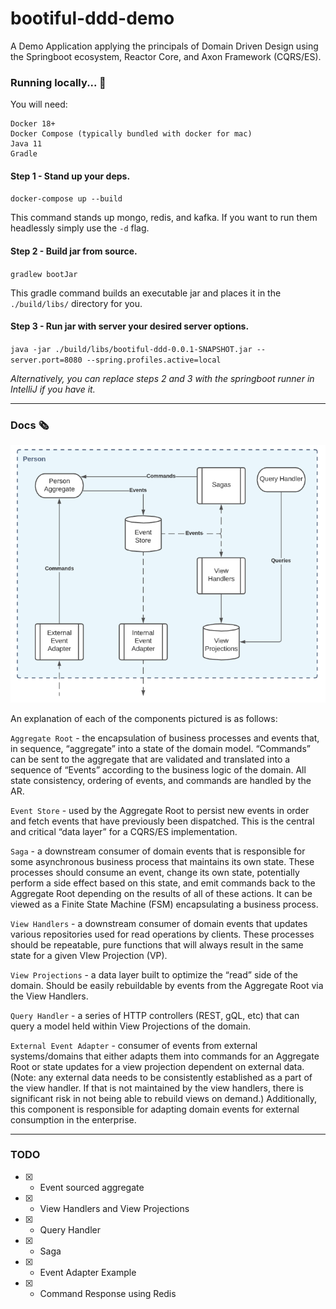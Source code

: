 # bootiful-ddd-demo
A Demo Application applying the principals of Domain Driven Design using the Springboot ecosystem, Reactor Core, and Axon Framework (CQRS/ES).

### Running locally... 🏃

You will need:

```
Docker 18+
Docker Compose (typically bundled with docker for mac)
Java 11
Gradle
```

#### **Step 1** - Stand up your deps.

`docker-compose up --build`

This command stands up mongo, redis, and kafka. If you want to run them headlessly simply use the `-d` flag.

#### **Step 2** - Build jar from source.

`gradlew bootJar`

This gradle command builds an executable jar and places it in the `./build/libs/` directory for you.


#### **Step 3** - Run jar with server your desired server options.

`java -jar ./build/libs/bootiful-ddd-0.0.1-SNAPSHOT.jar --server.port=8080 --spring.profiles.active=local`


*Alternatively, you can replace steps 2 and 3 with the springboot runner in IntelliJ if you have it.*

---
### Docs 🗞

![High Level Architecture](https://github.com/LifewayIT/bootiful-ddd-demo/blob/master/architecture/component_high_level.png?raw=true)

An explanation of each of the components pictured is as follows:

`Aggregate Root` - the encapsulation of business processes and events that, in sequence, “aggregate” into a state of the domain model. “Commands” can be sent to the aggregate that are validated and translated into a sequence of “Events” according to the business logic of the domain. All state consistency, ordering of events, and commands are handled by the AR.

`Event Store` - used by the Aggregate Root to persist new events in order and fetch events that have previously been dispatched. This is the central and critical “data layer” for a CQRS/ES implementation.

`Saga` - a downstream consumer of domain events that is responsible for some asynchronous business process that maintains its own state. These processes should consume an event, change its own state, potentially perform a side effect based on this state, and emit commands back to the Aggregate Root depending on the results of all of these actions. It can be viewed as a Finite State Machine (FSM) encapsulating a business process.

`View Handlers` - a downstream consumer of domain events that updates various repositories used for read operations by clients. These processes should be repeatable, pure functions that will always result in the same state for a given VIew Projection (VP).

`View Projections` - a data layer built to optimize the “read” side of the domain. Should be easily rebuildable by events from the Aggregate Root via the View Handlers.

`Query Handler` - a series of HTTP controllers (REST, gQL, etc) that can query a model held within View Projections of the domain.

`External Event Adapter` - consumer of events from external systems/domains that either adapts them into commands for an Aggregate Root or state updates for a view projection dependent on external data. (Note: any external data needs to be consistently established as a part of the view handler. If that is not maintained by the view handlers, there is significant risk in not being able to rebuild views on demand.) Additionally, this component is responsible for adapting domain events for external consumption in the enterprise.


---
### TODO
- [x] - Event sourced aggregate
- [x] - View Handlers and View Projections
- [x] - Query Handler
- [x] - Saga
- [x] - Event Adapter Example
- [x] - Command Response using Redis
